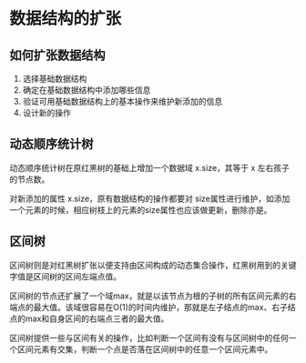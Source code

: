 # 数据结构的扩张

## 如何扩张数据结构

1. 选择基础数据结构
2. 确定在基础数据结构中添加哪些信息
3. 验证可用基础数据结构上的基本操作来维护新添加的信息
4. 设计新的操作

## 动态顺序统计树

动态顺序统计树在原红黑树的基础上增加一个数据域 x.size，其等于 x 左右孩子的节点数。

对新添加的属性 x.size，原有数据结构的操作都要对 size属性进行维护，如添加一个元素的时候，相应树枝上的元素的size属性也应该做更新，删除亦是。



## 区间树

区间树则是对红黑树扩张以便支持由区间构成的动态集合操作，红黑树用到的关键字值是区间树的区间左端点值。

区间树的节点还扩展了一个域max，就是以该节点为根的子树的所有区间元素的右端点的最大值。该域很容易在O(1)的时间内维护，那就是左子结点的max、右子结点的max和自身区间的右端点三者的最大值。

区间树提供一些与区间有关的操作，比如判断一个区间有没有与区间树中的任何一个区间元素有交集，判断一个点是否落在区间树中的任意一个区间元素中。

